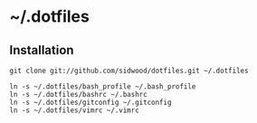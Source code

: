 # ~/.dotfiles

## Installation

    git clone git://github.com/sidwood/dotfiles.git ~/.dotfiles

    ln -s ~/.dotfiles/bash_profile ~/.bash_profile
    ln -s ~/.dotfiles/bashrc ~/.bashrc
    ln -s ~/.dotfiles/gitconfig ~/.gitconfig
    ln -s ~/.dotfiles/vimrc ~/.vimrc
